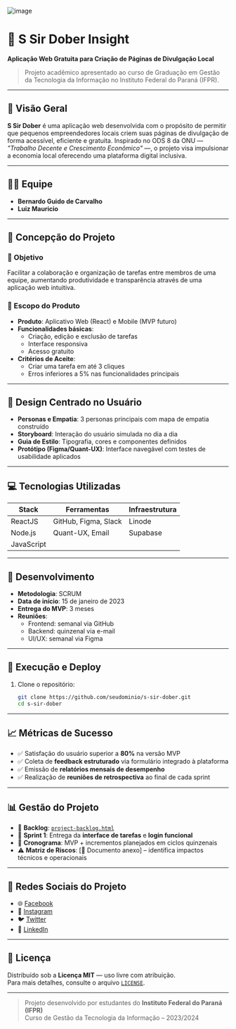 
![image](https://github.com/user-attachments/assets/481e56ab-6b0d-48fe-914b-c6c120973c01)



# 🧠 S Sir Dober Insight

**Aplicação Web Gratuita para Criação de Páginas de Divulgação Local**

> Projeto acadêmico apresentado ao curso de Graduação em Gestão da Tecnologia da Informação no Instituto Federal do Paraná (IFPR).

---

## 📌 Visão Geral

**S Sir Dober** é uma aplicação web desenvolvida com o propósito de permitir que pequenos empreendedores locais criem suas páginas de divulgação de forma acessível, eficiente e gratuita. Inspirado no ODS 8 da ONU — *"Trabalho Decente e Crescimento Econômico"* —, o projeto visa impulsionar a economia local oferecendo uma plataforma digital inclusiva.

---

## 🧑‍💻 Equipe

- **Bernardo Guido de Carvalho**  
- **Luiz Mauricio**

---

## 🧠 Concepção do Projeto

### 🎯 Objetivo
Facilitar a colaboração e organização de tarefas entre membros de uma equipe, aumentando produtividade e transparência através de uma aplicação web intuitiva.

### 🧱 Escopo do Produto

- **Produto**: Aplicativo Web (React) e Mobile (MVP futuro)
- **Funcionalidades básicas**:
  - Criação, edição e exclusão de tarefas
  - Interface responsiva
  - Acesso gratuito
- **Critérios de Aceite**:
  - Criar uma tarefa em até 3 cliques
  - Erros inferiores a 5% nas funcionalidades principais

---

## 🎨 Design Centrado no Usuário

- **Personas e Empatia**: 3 personas principais com mapa de empatia construído
- **Storyboard**: Interação do usuário simulada no dia a dia
- **Guia de Estilo**: Tipografia, cores e componentes definidos
- **Protótipo (Figma/Quant-UX)**: Interface navegável com testes de usabilidade aplicados

---

## 💻 Tecnologias Utilizadas

| Stack         | Ferramentas         | Infraestrutura |
|---------------|---------------------|----------------|
| ReactJS       | GitHub, Figma, Slack| Linode         |
| Node.js       | Quant-UX, Email     | Supabase       |
| JavaScript    |                     |                |

---

## 🚀 Desenvolvimento

- **Metodologia**: SCRUM
- **Data de início**: 15 de janeiro de 2023
- **Entrega do MVP**: 3 meses
- **Reuniões**:
  - Frontend: semanal via GitHub
  - Backend: quinzenal via e-mail
  - UI/UX: semanal via Figma

---

## 📲 Execução e Deploy

1. Clone o repositório:
   ```bash
   git clone https://github.com/seudominio/s-sir-dober.git
   cd s-sir-dober
    ```
---

## 📈 Métricas de Sucesso

- ✅ Satisfação do usuário superior a **80%** na versão MVP
- ✅ Coleta de **feedback estruturado** via formulário integrado à plataforma
- ✅ Emissão de **relatórios mensais de desempenho**
- ✅ Realização de **reuniões de retrospectiva** ao final de cada sprint

---

## 📊 Gestão do Projeto

- 📁 **Backlog**: [`project-backlog.html`](./Project%20Backlog%20e%20Roadmap%20Dober%20Insight.html)
- 🧩 **Sprint 1**: Entrega da **interface de tarefas** e **login funcional**
- 📅 **Cronograma**: MVP + incrementos planejados em ciclos quinzenais
- ⚠️ **Matriz de Riscos**: [📎 Documento anexo] – identifica impactos técnicos e operacionais

---

## 📢 Redes Sociais do Projeto

- 🌐 [Facebook](https://facebook.com/seudominio)
- 📸 [Instagram](https://instagram.com/seudominio)
- 🐦 [Twitter](https://twitter.com/seudominio)
- 💼 [LinkedIn](https://linkedin.com/company/seudominio)

---

## 📄 Licença

Distribuído sob a **Licença MIT** — uso livre com atribuição.  
Para mais detalhes, consulte o arquivo [`LICENSE`](./LICENSE).

---

> Projeto desenvolvido por estudantes do **Instituto Federal do Paraná (IFPR)**  
> Curso de Gestão da Tecnologia da Informação – 2023/2024
